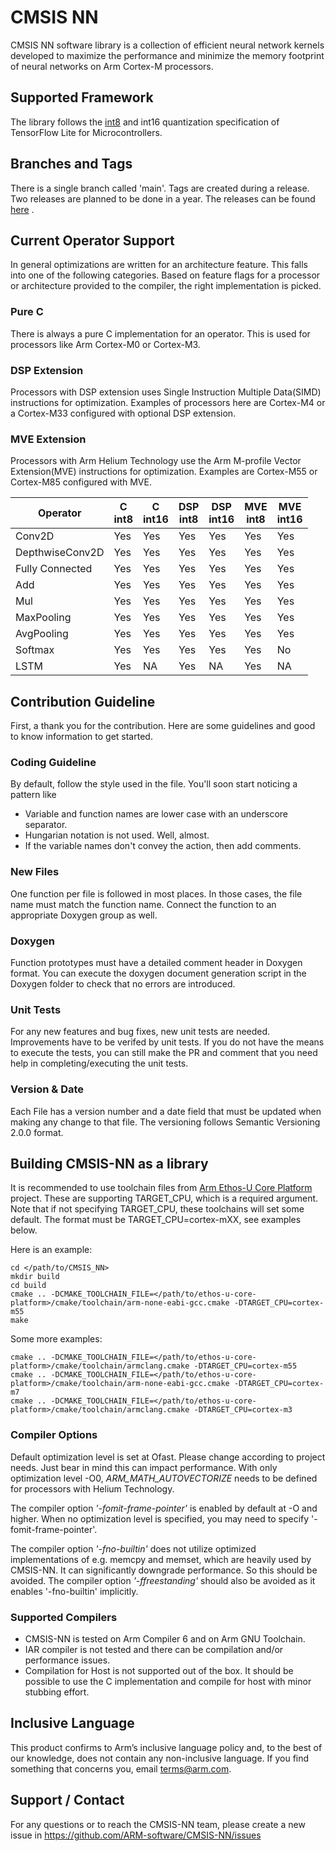 # CMSIS NN
CMSIS NN software library is a collection of efficient neural network kernels developed to maximize the
performance and minimize the memory footprint of neural networks on Arm Cortex-M processors.

## Supported Framework
The library follows the [int8](https://www.tensorflow.org/lite/performance/quantization_spec) and int16 quantization specification of TensorFlow Lite for Microcontrollers.

## Branches and Tags
There is a single branch called 'main'.
Tags are created during a release. Two releases are planned to be done in a year. The releases can be found
[here](https://github.com/ARM-software/CMSIS-NN/releases) .

## Current Operator Support
In general optimizations are written for an architecture feature. This falls into one of the following categories.
Based on feature flags for a processor or architecture provided to the compiler, the right implementation is picked.
### Pure C
 There is always a pure C implementation for an operator. This is used for processors like Arm Cortex-M0 or Cortex-M3.
### DSP Extension
Processors with DSP extension uses Single Instruction Multiple Data(SIMD) instructions for optimization. Examples of
processors here are Cortex-M4 or a Cortex-M33 configured with optional DSP extension.

### MVE Extension
Processors with Arm Helium Technology use the Arm M-profile Vector Extension(MVE) instructions for optimization.
Examples are Cortex-M55 or Cortex-M85 configured with MVE.

 
| Operator        | C <br> int8 | C<br>int16 | DSP<br>int8 | DSP<br>int16 | MVE<br>int8 | MVE<br>int16 |
| --------------- | ----------- | ---------- | ----------- | ------------ | ----------- | ------------ |
| Conv2D          | Yes         | Yes        | Yes         | Yes          | Yes         | Yes          |
| DepthwiseConv2D | Yes         | Yes        | Yes         | Yes          | Yes         | Yes          |
| Fully Connected | Yes         | Yes        | Yes         | Yes          | Yes         | Yes          |
| Add             | Yes         | Yes        | Yes         | Yes          | Yes         | Yes          |
| Mul             | Yes         | Yes        | Yes         | Yes          | Yes         | Yes          |
| MaxPooling      | Yes         | Yes        | Yes         | Yes          | Yes         | Yes          |
| AvgPooling      | Yes         | Yes        | Yes         | Yes          | Yes         | Yes          |
| Softmax         | Yes         | Yes        | Yes         | Yes          | Yes         | No           |
| LSTM            | Yes         | NA         | Yes         | NA           | Yes         | NA           |


## Contribution Guideline
First, a thank you for the contribution. Here are some guidelines and good to know information to get started.

### Coding Guideline
By default, follow the style used in the file. You'll soon start noticing a pattern like
* Variable and function names are lower case with an underscore separator.
* Hungarian notation is not used. Well, almost.
* If the variable names don't convey the action, then add comments.

### New Files
One function per file is followed in most places. In those cases, the file name must match the function name. Connect
the function to an appropriate Doxygen group as well.

### Doxygen
Function prototypes must have a detailed comment header in Doxygen format. You can execute the doxygen document generation
script in the Doxygen folder to check that no errors are introduced.

### Unit Tests
For any new features and bug fixes, new unit tests are needed. Improvements have to be verifed by unit tests. If you do
not have the means to execute the tests, you can still make the PR and comment that you need help in completing/executing
the unit tests.

### Version & Date
Each File has a version number and a date field that must be updated when making any change to that file. The versioning
follows Semantic Versioning 2.0.0 format.

## Building CMSIS-NN as a library
It is recommended to use toolchain files from [Arm Ethos-U Core Platform](https://review.mlplatform.org/admin/repos/ml/ethos-u/ethos-u-core-platform) project. These are supporting TARGET_CPU, which is a required argument. Note that if not specifying TARGET_CPU, these toolchains will set some default. The format must be TARGET_CPU=cortex-mXX, see examples below.

Here is an example:

```
cd </path/to/CMSIS_NN>
mkdir build
cd build
cmake .. -DCMAKE_TOOLCHAIN_FILE=</path/to/ethos-u-core-platform>/cmake/toolchain/arm-none-eabi-gcc.cmake -DTARGET_CPU=cortex-m55
make
```

Some more examples:

```
cmake .. -DCMAKE_TOOLCHAIN_FILE=</path/to/ethos-u-core-platform>/cmake/toolchain/armclang.cmake -DTARGET_CPU=cortex-m55
cmake .. -DCMAKE_TOOLCHAIN_FILE=</path/to/ethos-u-core-platform>/cmake/toolchain/arm-none-eabi-gcc.cmake -DTARGET_CPU=cortex-m7
cmake .. -DCMAKE_TOOLCHAIN_FILE=</path/to/ethos-u-core-platform>/cmake/toolchain/armclang.cmake -DTARGET_CPU=cortex-m3
```

### Compiler Options
Default optimization level is set at Ofast. Please change according to project needs. Just bear in mind this can impact
performance. With only optimization level -O0, *ARM_MATH_AUTOVECTORIZE* needs to be defined for processors with Helium
Technology.

The compiler option *'-fomit-frame-pointer'* is enabled by default at -O and higher. When no optimization level is specified,
you may need to specify '-fomit-frame-pointer'.

The compiler option *'-fno-builtin'* does not utilize optimized implementations of e.g. memcpy and memset, which are heavily used by CMSIS-NN. It can significantly downgrade performance. So this should be avoided. The compiler option *'-ffreestanding'* should also be avoided as it enables '-fno-builtin' implicitly.

### Supported Compilers
* CMSIS-NN is tested on Arm Compiler 6 and on Arm GNU Toolchain.
* IAR compiler is not tested and there can be compilation and/or performance issues.
* Compilation for Host is not supported out of the box. It should be possible to use the C implementation and compile for host with minor stubbing effort.

## Inclusive Language
This product confirms to Arm’s inclusive language policy and, to the best of our knowledge, does not contain any non-inclusive language. If you find something that concerns you, email terms@arm.com.

## Support / Contact

For any questions or to reach the CMSIS-NN team, please create a new issue in https://github.com/ARM-software/CMSIS-NN/issues